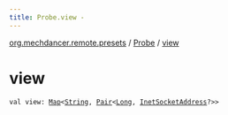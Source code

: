 ```yaml
---
title: Probe.view - 
---
```


[org.mechdancer.remote.presets](../index.html) / [Probe](index.html) / [view](./view.html)

# view

`val view: `[`Map`](https://kotlinlang.org/api/latest/jvm/stdlib/kotlin.collections/-map/index.html)`<`[`String`](https://kotlinlang.org/api/latest/jvm/stdlib/kotlin/-string/index.html)`, `[`Pair`](https://kotlinlang.org/api/latest/jvm/stdlib/kotlin/-pair/index.html)`<`[`Long`](https://kotlinlang.org/api/latest/jvm/stdlib/kotlin/-long/index.html)`, `[`InetSocketAddress`](http://docs.oracle.com/javase/6/docs/api/java/net/InetSocketAddress.html)`?>>`